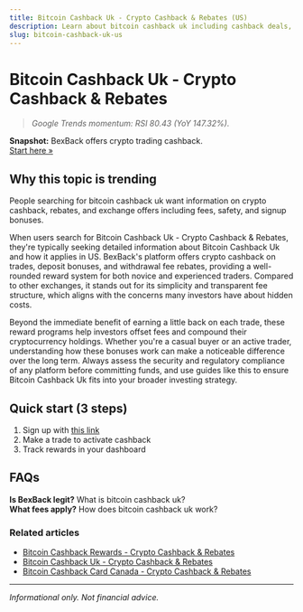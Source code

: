 ```yaml
---
title: Bitcoin Cashback Uk - Crypto Cashback & Rebates (US)
description: Learn about bitcoin cashback uk including cashback deals, bonus offers, and how to maximize your crypto rewards.
slug: bitcoin-cashback-uk-us
---
```


# Bitcoin Cashback Uk - Crypto Cashback & Rebates

> _Google Trends momentum: RSI 80.43 (YoY 147.32%)._

**Snapshot:** BexBack offers crypto trading cashback.  
[Start here »](https://link.bexback.com/vfPttJ)

## Why this topic is trending

People searching for bitcoin cashback uk want information on crypto cashback, rebates, and exchange offers including fees, safety, and signup bonuses.

When users search for Bitcoin Cashback Uk - Crypto Cashback & Rebates, they're typically seeking detailed information about Bitcoin Cashback Uk and how it applies in US. BexBack's platform offers crypto cashback on trades, deposit bonuses, and withdrawal fee rebates, providing a well-rounded reward system for both novice and experienced traders. Compared to other exchanges, it stands out for its simplicity and transparent fee structure, which aligns with the concerns many investors have about hidden costs.

Beyond the immediate benefit of earning a little back on each trade, these reward programs help investors offset fees and compound their cryptocurrency holdings. Whether you're a casual buyer or an active trader, understanding how these bonuses work can make a noticeable difference over the long term. Always assess the security and regulatory compliance of any platform before committing funds, and use guides like this to ensure Bitcoin Cashback Uk fits into your broader investing strategy.

## Quick start (3 steps)

1) Sign up with [this link](https://link.bexback.com/vfPttJ)  
2) Make a trade to activate cashback  
3) Track rewards in your dashboard

## FAQs

**Is BexBack legit?** What is bitcoin cashback uk?  
**What fees apply?** How does bitcoin cashback uk work?



### Related articles

- [Bitcoin Cashback Rewards - Crypto Cashback & Rebates](/content/pages/bitcoin-cashback-rewards.md)
- [Bitcoin Cashback Uk - Crypto Cashback & Rebates](/content/pages/bitcoin-cashback-uk.md)
- [Bitcoin Cashback Card Canada - Crypto Cashback & Rebates](/content/pages/bitcoin-cashback-card-canada.md)

---

_Informational only. Not financial advice._

